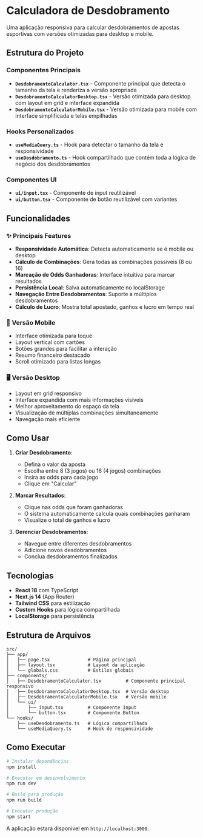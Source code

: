 # Calculadora de Desdobramento

Uma aplicação responsiva para calcular desdobramentos de apostas esportivas com versões otimizadas para desktop e mobile.

## Estrutura do Projeto

### Componentes Principais

- **`DesdobramentoCalculator.tsx`** - Componente principal que detecta o tamanho da tela e renderiza a versão apropriada
- **`DesdobramentoCalculatorDesktop.tsx`** - Versão otimizada para desktop com layout em grid e interface expandida
- **`DesdobramentoCalculatorMobile.tsx`** - Versão otimizada para mobile com interface simplificada e telas empilhadas

### Hooks Personalizados

- **`useMediaQuery.ts`** - Hook para detectar o tamanho da tela e responsividade
- **`useDesdobramento.ts`** - Hook compartilhado que contém toda a lógica de negócio dos desdobramentos

### Componentes UI

- **`ui/input.tsx`** - Componente de input reutilizável
- **`ui/button.tsx`** - Componente de botão reutilizável com variantes

## Funcionalidades

### ✨ Principais Features

- **Responsividade Automática**: Detecta automaticamente se é mobile ou desktop
- **Cálculo de Combinações**: Gera todas as combinações possíveis (8 ou 16)
- **Marcação de Odds Ganhadoras**: Interface intuitiva para marcar resultados
- **Persistência Local**: Salva automaticamente no localStorage
- **Navegação Entre Desdobramentos**: Suporte a múltiplos desdobramentos
- **Cálculo de Lucro**: Mostra total apostado, ganhos e lucro em tempo real

### 📱 Versão Mobile

- Interface otimizada para toque
- Layout vertical com cartões
- Botões grandes para facilitar a interação
- Resumo financeiro destacado
- Scroll otimizado para listas longas

### 🖥️ Versão Desktop

- Layout em grid responsivo
- Interface expandida com mais informações visíveis
- Melhor aproveitamento do espaço da tela
- Visualização de múltiplas combinações simultaneamente
- Navegação mais eficiente

## Como Usar

1. **Criar Desdobramento**:

   - Defina o valor da aposta
   - Escolha entre 8 (3 jogos) ou 16 (4 jogos) combinações
   - Insira as odds para cada jogo
   - Clique em "Calcular"

2. **Marcar Resultados**:

   - Clique nas odds que foram ganhadoras
   - O sistema automaticamente calcula quais combinações ganharam
   - Visualize o total de ganhos e lucro

3. **Gerenciar Desdobramentos**:
   - Navegue entre diferentes desdobramentos
   - Adicione novos desdobramentos
   - Conclua desdobramentos finalizados

## Tecnologias

- **React 18** com TypeScript
- **Next.js 14** (App Router)
- **Tailwind CSS** para estilização
- **Custom Hooks** para lógica compartilhada
- **LocalStorage** para persistência

## Estrutura de Arquivos

```
src/
├── app/
│   ├── page.tsx              # Página principal
│   ├── layout.tsx            # Layout da aplicação
│   └── globals.css           # Estilos globais
├── components/
│   ├── DesdobramentoCalculator.tsx         # Componente principal responsivo
│   ├── DesdobramentoCalculatorDesktop.tsx  # Versão desktop
│   ├── DesdobramentoCalculatorMobile.tsx   # Versão mobile
│   └── ui/
│       ├── input.tsx         # Componente Input
│       └── button.tsx        # Componente Button
└── hooks/
    ├── useDesdobramento.ts   # Lógica compartilhada
    └── useMediaQuery.ts      # Hook de responsividade
```

## Como Executar

```bash
# Instalar dependências
npm install

# Executar em desenvolvimento
npm run dev

# Build para produção
npm run build

# Executar produção
npm start
```

A aplicação estará disponível em `http://localhost:3000`.
